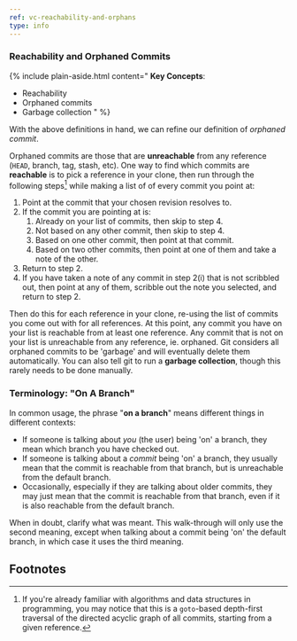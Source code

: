 ```yaml
---
ref: vc-reachability-and-orphans
type: info
---
```


### Reachability and Orphaned Commits

{% include plain-aside.html content="
**Key Concepts**:

- Reachability
- Orphaned commits
- Garbage collection
" %}

With the above definitions in hand, we can refine our definition of *orphaned commit*.

Orphaned commits are those that are **unreachable** from any reference (`HEAD`, branch, tag, stash, etc). One way to find which commits are **reachable** is to pick a reference in your clone, then run through the following steps[^1] while making a list of of every commit you point at:

1. Point at the commit that your chosen revision resolves to.
2. If the commit you are pointing at is:
   1. Already on your list of commits, then skip to step 4.
   2. Not based on any other commit, then skip to step 4.
   3. Based on one other commit, then point at that commit.
   4. Based on two other commits, then point at one of them and take a note of the other.
3. Return to step 2.
4. If you have taken a note of any commit in step 2(i) that is not scribbled out, then point at any of them, scribble out the note you selected, and return to step 2.

Then do this for each reference in your clone, re-using the list of commits you come out with for all references. At this point, any commit you have on your list is reachable from at least one reference. Any commit that is not on your list is unreachable from any reference, ie. orphaned. Git considers all orphaned commits to be 'garbage' and will eventually delete them automatically. You can also tell git to run a **garbage collection**, though this rarely needs to be done manually.

### Terminology: "On A Branch"

In common usage, the phrase "**on a branch**" means different things in different contexts:

- If someone is talking about *you* (the user) being 'on' a branch, they mean which branch you have checked out.
- If someone is talking about a *commit* being 'on' a branch, they usually mean that the commit is reachable from that branch, but is unreachable from the default branch.
- Occasionally, especially if they are talking about older commits, they may just mean that the commit is reachable from that branch, even if it is also reachable from the default branch.

When in doubt, clarify what was meant. This walk-through will only use the second meaning, except when talking about a commit being 'on' the default branch, in which case it uses the third meaning.

## Footnotes

[^1]: If you're already familiar with algorithms and data structures in programming, you may notice that this is a `goto`-based depth-first traversal of the directed acyclic graph of all commits, starting from a given reference.
